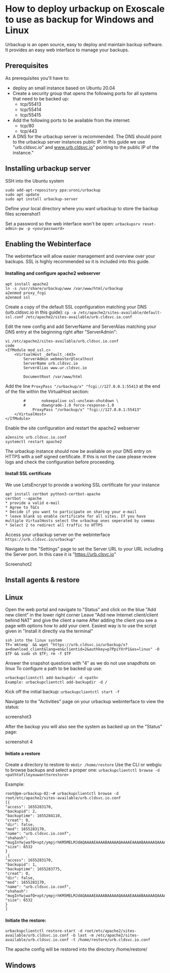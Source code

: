 # How to deploy urbackup on Exoscale to use as backup for Windows and Linux

Urbackup is an open source, easy to deploy and maintain backup software. It provides an easy web interface to manage your backups.

## Prerequisites
As prerequisites you'll have to:
* deploy an small instance based on Ubuntu 20.04
* Create a security group that opens the following ports for all systems that need to be backed up:
  * tcp/55413
  * tcp/55414
  * tcp/55415
* Add the following ports to be available from the internet:
  * tcp/80
  * tcp/443 
* A DNS for the urbackup server is recommended. The DNS should point to the urbackup server instances public IP. In this guide we use "urb.cldsvc.io" and www.urb.cldsvc.io" pointing to the public IP of the instance."

## Installing urbackup server
SSH into the Ubuntu system
``` 
sudo add-apt-repository ppa:uroni/urbackup  
sudo apt update  
sudo apt install urbackup-server
```

Define your local directory where you want urbackup to store the backup files
screenshot1

Set a password so the web interface won't be open:
`urbackupsrv reset-admin-pw -p <yourpassword>`

## Enabling the Webinterface
The webinterface will allow easier management and overview over your backups. SSL is highly recommended so it is included into this guide.
  
#### Installing and configure apache2 webserver
```
apt install apache2
ln -s /usr/share/urbackup/www /var/www/html/urbackup
a2enmod proxy_fcgi
a2enmod ssl
```
Create a copy of the default SSL copnfiguration matching your DNS (urb.cldsvc.io in this guide):
`cp -a /etc/apache2/sites-available/default-ssl.conf /etc/apache2/sites-available/urb.cldsvc.io.conf`

Edit the new config and add ServerName and ServerAlias matching your DNS entry at the beginning right after "ServerAdmin":
```
vi /etc/apache2/sites-available/urb.cldsvc.io.conf
code
<IfModule mod_ssl.c>
	<VirtualHost _default_:443>
		ServerAdmin webmaster@localhost
		ServerName urb.cldsvc.io
		ServerAlias www.ur.cldsvc.io

		DocumentRoot /var/www/html
```
Add the line `ProxyPass "/urbackup/x" "fcgi://127.0.0.1:55413` at the end of the file within the VirtualHost section:
```
		#		nokeepalive ssl-unclean-shutdown \
		#		downgrade-1.0 force-response-1.0
        	ProxyPass "/urbackup/x" "fcgi://127.0.0.1:55413"
	</VirtualHost>
</IfModule>
```
Enable the site configuration and restart the apache2 webserver
```
a2ensite urb.cldsvc.io.conf
systemctl restart apache2
```
The urbackup instance should now be available on your DNS entry on HTTPS with a self signed certificate. If this is not the case please review logs and check the configuration before proceeding.

#### Install SSL certificate
We use LetsEncrypt to provide a working SSL certificate for your instance
```
apt install certbot python3-certbot-apache
certbot --apache
* provide a valid e-mail
* Agree to T&Cs
* Decide if you want to participate on sharing your e-mail
* leave blank so enable certificate for all sites. If you have multiple VirtualHosts select the urbackup ones seperated by commas
* Select 2 to redirect all traffic to HTTPS
```
 
Access your urbackup server on the webinterface
`https://urb.cldsvc.io/urbackup"`

Navigate to the "Settings" page to set the Server URL to your URL including the Server port. In this case it is "https://urb.clsvc.io"

  Screenshot2
  

## Install agents & restore
  
## Linux
Open the web portal and navigate to "Status" and click on the blue "Add new client" in the lower right corner
Leave "Add new Internet client/client behind NAT" and give the client a name
After adding the client you see a page with options how to add your cient. Easiest way is to use the script given in "Install it directly via the terminal"
```
ssh into the linux system
TF=`mktemp` && wget "https://urb.cldsvc.io/urbackup/x?a=download_client&lang=en&clientid=2&authkey=p7PpiYXrP1&os=linux" -O $TF && sudo sh $TF; rm -f $TF
```
Answer the snapshot questions with "4" as we do not use snapdhots on linux
To configure a path to be backed up use: 
```
urbackupclientctl add-backupdir -d <path>
Example: urbackupclientctl add-backupdir -d /
```
Kick off the initial backup:
`urbackupclientctl start -f`

Navigate to the "Activities" page on your urbackup webinterface to view the status:
  
screenshot3
  
After the backup you will also see the system as backed up on the "Status" page:
  
screenshot 4
  
#### Initiate a restore
Create a directory to restore to
`mkdir /home/restore`
Use the CLI or webgiu to browse backups and select a proper one:
`urbackupclientctl browse -d <pathtofileyouwanttorestore>`

Example: 
```
root@pm-urbackup-02:~# urbackupclientctl browse -d root/etc/apache2/sites-available/urb.cldsvc.io.conf
[{
"access": 1655283170,
"backupid": 2,
"backuptime": 1655284110,
"creat": 0,
"dir": false,
"mod": 1655283170,
"name": "urb.cldsvc.io.conf",
"shahash": "mugInYwjwafQ+xpt/ympjrhKM5MELMJdAQAAAAEAAAABAAAAAQAAAAEAAAABAAAAAQAAAAEAAAABAAAAAQAAAA==",
"size": 6532
}
,{
"access": 1655283170,
"backupid": 1,
"backuptime": 1655283775,
"creat": 0,
"dir": false,
"mod": 1655283170,
"name": "urb.cldsvc.io.conf",
"shahash": "mugInYwjwafQ+xpt/ympjrhKM5MELMJdAQAAAAEAAAABAAAAAQAAAAEAAAABAAAAAQAAAAEAAAABAAAAAQAAAA==",
"size": 6532
}
]
```

#### Initiate the restore:
```
urbackupclientctl restore-start -d root/etc/apache2/sites-available/urb.cldsvc.io.conf -b last -m /etc/apache2/sites-available/urb.cldsvc.io.conf -t /home/restore/urb.cldsvc.io.conf
```
The apache config will be restored into the directory /home/restore/


## Windows




